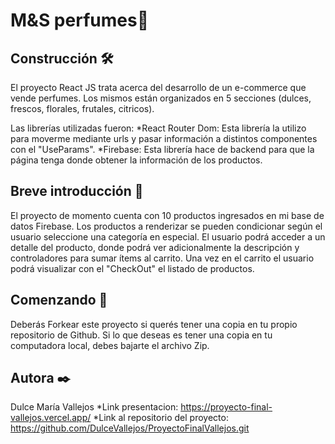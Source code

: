 # M&S perfumes🌸

## Construcción 🛠️

El proyecto React JS trata acerca del desarrollo de un e-commerce que vende perfumes. 
Los mismos están organizados en 5 secciones (dulces, frescos, florales, frutales, citricos).

Las librerías utilizadas fueron:
*React Router Dom: Esta librería la utilizo para moverme mediante urls y pasar información a distintos componentes con el "UseParams".
*Firebase: Esta librería hace de backend para que la página tenga donde obtener la información de los productos.

## Breve introducción 🧾

El proyecto de momento cuenta con 10 productos ingresados en mi base de datos Firebase. 
Los productos a renderizar se pueden condicionar según el usuario seleccione una categoría en especial.
El usuario podrá acceder a un detalle del producto, donde podrá ver adicionalmente la descripción y controladores para sumar ítems al carrito. Una vez en el carrito el usuario podrá visualizar con el "CheckOut" el listado de productos.

## Comenzando 🚀

Deberás Forkear este proyecto si querés tener una copia en tu propio repositorio de Github.
Si lo que deseas es tener una copia en tu computadora local, debes bajarte el archivo Zip.

## Autora ✒️

Dulce María Vallejos
*Link presentacion: https://proyecto-final-vallejos.vercel.app/
*Link al repositorio del proyecto: https://github.com/DulceVallejos/ProyectoFinalVallejos.git





